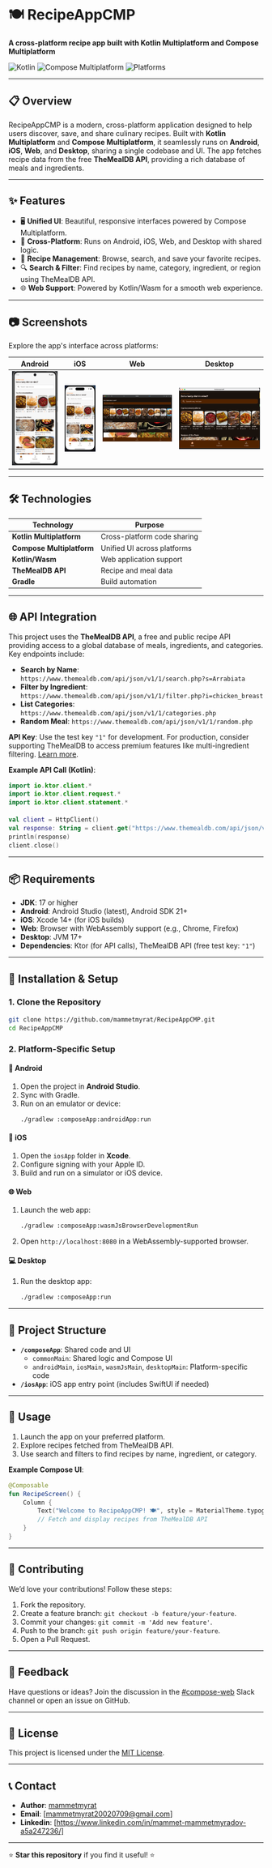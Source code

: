 # 🍽️ RecipeAppCMP

**A cross-platform recipe app built with Kotlin Multiplatform and Compose Multiplatform**

![Kotlin](https://img.shields.io/badge/Kotlin-1.9-blue.svg) ![Compose Multiplatform](https://img.shields.io/badge/Compose-Multiplatform-orange.svg) ![Platforms](https://img.shields.io/badge/Platforms-Android%20|%20iOS%20|%20Web%20|%20Desktop-green.svg)

---

## 📋 Overview

RecipeAppCMP is a modern, cross-platform application designed to help users discover, save, and share culinary recipes. Built with **Kotlin Multiplatform** and **Compose Multiplatform**, it seamlessly runs on **Android**, **iOS**, **Web**, and **Desktop**, sharing a single codebase and UI. The app fetches recipe data from the free **TheMealDB API**, providing a rich database of meals and ingredients.

---

## ✨ Features

- 🖥️ **Unified UI**: Beautiful, responsive interfaces powered by Compose Multiplatform.
- 📱 **Cross-Platform**: Runs on Android, iOS, Web, and Desktop with shared logic.
- 🍲 **Recipe Management**: Browse, search, and save your favorite recipes.
- 🔍 **Search & Filter**: Find recipes by name, category, ingredient, or region using TheMealDB API.
- 🌐 **Web Support**: Powered by Kotlin/Wasm for a smooth web experience.

---

## 📷 Screenshots

Explore the app's interface across platforms:

| Android                                        | iOS                                    | Web                                    | Desktop                                        |
|------------------------------------------------|----------------------------------------|----------------------------------------|------------------------------------------------|
| ![Android Screenshot](screenshots/android.png) | ![iOS Screenshot](screenshots/ios.png) | ![Web Screenshot](screenshots/web.png) | ![Desktop Screenshot](screenshots/desktop.png) |

---

## 🛠️ Technologies

| Technology                | Purpose                     |
|---------------------------|-----------------------------|
| **Kotlin Multiplatform**  | Cross-platform code sharing |
| **Compose Multiplatform** | Unified UI across platforms |
| **Kotlin/Wasm**           | Web application support     |
| **TheMealDB API**         | Recipe and meal data        |
| **Gradle**                | Build automation            |

---

## 🌐 API Integration

This project uses the **TheMealDB API**, a free and public recipe API providing access to a global database of meals, ingredients, and categories. Key endpoints include:

- **Search by Name**: `https://www.themealdb.com/api/json/v1/1/search.php?s=Arrabiata`
- **Filter by Ingredient**: `https://www.themealdb.com/api/json/v1/1/filter.php?i=chicken_breast`
- **List Categories**: `https://www.themealdb.com/api/json/v1/1/categories.php`
- **Random Meal**: `https://www.themealdb.com/api/json/v1/1/random.php`

**API Key**: Use the test key `"1"` for development. For production, consider supporting TheMealDB to access premium features like multi-ingredient filtering. [Learn more](https://www.themealdb.com/).

**Example API Call (Kotlin)**:
```kotlin
import io.ktor.client.*
import io.ktor.client.request.*
import io.ktor.client.statement.*

val client = HttpClient()
val response: String = client.get("https://www.themealdb.com/api/json/v1/1/search.php?s=Arrabiata")
println(response)
client.close()
```

---

## 📦 Requirements

- **JDK**: 17 or higher
- **Android**: Android Studio (latest), Android SDK 21+
- **iOS**: Xcode 14+ (for iOS builds)
- **Web**: Browser with WebAssembly support (e.g., Chrome, Firefox)
- **Desktop**: JVM 17+
- **Dependencies**: Ktor (for API calls), TheMealDB API (free test key: `"1"`)

---

## 🚀 Installation & Setup

### 1. Clone the Repository
```bash
git clone https://github.com/mammetmyrat/RecipeAppCMP.git
cd RecipeAppCMP
```

### 2. Platform-Specific Setup

#### 📱 Android
1. Open the project in **Android Studio**.
2. Sync with Gradle.
3. Run on an emulator or device:
   ```bash
   ./gradlew :composeApp:androidApp:run
   ```

#### 🍎 iOS
1. Open the `iosApp` folder in **Xcode**.
2. Configure signing with your Apple ID.
3. Build and run on a simulator or iOS device.

#### 🌐 Web
1. Launch the web app:
   ```bash
   ./gradlew :composeApp:wasmJsBrowserDevelopmentRun
   ```
2. Open `http://localhost:8080` in a WebAssembly-supported browser.

#### 💻 Desktop
1. Run the desktop app:
   ```bash
   ./gradlew :composeApp:run
   ```

---

## 📂 Project Structure

- **`/composeApp`**: Shared code and UI
  - `commonMain`: Shared logic and Compose UI
  - `androidMain`, `iosMain`, `wasmJsMain`, `desktopMain`: Platform-specific code
- **`/iosApp`**: iOS app entry point (includes SwiftUI if needed)

---

## 🥗 Usage

1. Launch the app on your preferred platform.
2. Explore recipes fetched from TheMealDB API.
3. Use search and filters to find recipes by name, ingredient, or category.

**Example Compose UI**:
```kotlin
@Composable
fun RecipeScreen() {
    Column {
        Text("Welcome to RecipeAppCMP! 🍽️", style = MaterialTheme.typography.h4)
        // Fetch and display recipes from TheMealDB API
    }
}
```

---

## 🤝 Contributing

We’d love your contributions! Follow these steps:
1. Fork the repository.
2. Create a feature branch: `git checkout -b feature/your-feature`.
3. Commit your changes: `git commit -m 'Add new feature'`.
4. Push to the branch: `git push origin feature/your-feature`.
5. Open a Pull Request.

---

## 💬 Feedback

Have questions or ideas? Join the discussion in the [#compose-web](https://kotlinlang.slack.com/archives/compose-web) Slack channel or open an issue on GitHub.

---

## 📜 License

This project is licensed under the [MIT License](LICENSE.md).

---

## 📞 Contact

- **Author**: [mammetmyrat](https://github.com/mammetmyrat)
- **Email**: [mammetmyrat20020709@gmail.com]
- **Linkedin**: [https://www.linkedin.com/in/mammet-mammetmyradov-a5a247236/]

---

⭐ **Star this repository** if you find it useful! ⭐